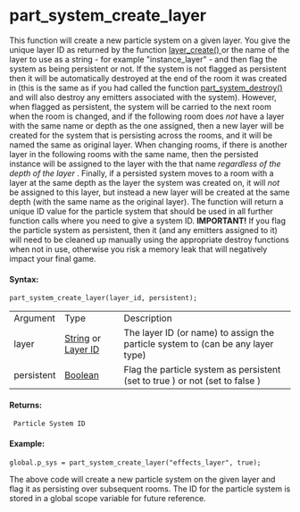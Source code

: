# part_system_create_layer

This function will create a new particle system on a given layer. You
give the unique layer ID as returned by the function [ layer_create()
](../../../Asset_Management/Rooms/General_Layer_Functions/layer_create)
or the name of the layer to use as a string - for example
"instance_layer" - and then flag the system as being persistent or not.
If the system is not flagged as persistent then it will be automatically
destroyed at the end of the room it was created in (this is the same as
if you had called the function [ part_system_destroy()
](part_system_destroy) and will also destroy any emitters associated
with the system). However, when flagged as persistent, the system will
be carried to the next room when the room is changed, and if the
following room does *not* have a layer with the same name or depth as
the one assigned, then a new layer will be created for the system that
is persisting across the rooms, and it will be named the same as
original layer. When changing rooms, if there is another layer in the
following rooms with the same name, then the persisted instance will be
assigned to the layer with the that name *regardless of the depth of the
layer* . Finally, if a persisted system moves to a room with a layer at
the same depth as the layer the system was created on, it will *not* be
assigned to this layer, but instead a new layer will be created at the
same depth (with the same name as the original layer). The function will
return a unique ID value for the particle system that should be used in
all further function calls where you need to give a system ID.
**IMPORTANT!** If you flag the particle system as persistent, then it
(and any emitters assigned to it) will need to be cleaned up manually
using the appropriate destroy functions when not in use, otherwise you
risk a memory leak that will negatively impact your final game.

#### Syntax:

``` gml
part_system_create_layer(layer_id, persistent);
```

|            |                                                                                                                                                                                                                  |                                                                                  |
|------------|------------------------------------------------------------------------------------------------------------------------------------------------------------------------------------------------------------------|----------------------------------------------------------------------------------|
| Argument   | Type                                                                                                                                                                                                             | Description                                                                      |
| layer      |  [String](../../../../../../GameMaker_Language/GML_Overview/Data_Types) or [Layer ID](../../../../../../GameMaker_Language/GML_Reference/Asset_Management/Rooms/General_Layer_Functions/layer_get_id)    | The layer ID (or name) to assign the particle system to (can be any layer type)  |
| persistent |  [Boolean](../../../../../../GameMaker_Language/GML_Overview/Data_Types)                                                                                                                                     | Flag the particle system as persistent (set to true ) or not (set to false )     |

#### Returns:

``` gml
 Particle System ID
```

#### Example:

``` gml
global.p_sys = part_system_create_layer("effects_layer", true);
```

The above code will create a new particle system on the given layer and
flag it as persisting over subsequent rooms. The ID for the particle
system is stored in a global scope variable for future reference.

